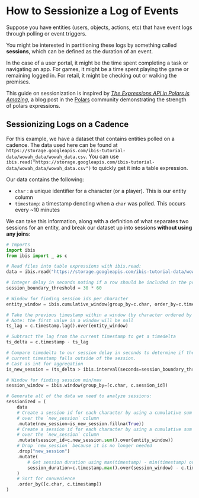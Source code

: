 # How to Sessionize a Log of Events

Suppose you have entities (users, objects, actions, etc) that have event logs through polling or event triggers.

You might be interested in partitioning these logs by something called **sessions**, which can be defined as the duration of an event.

In the case of a user portal, it might be the time spent completing a task or navigating an app.
For games, it might be a time spent playing the game or remaining logged in.
For retail, it might be checking out or walking the premises.

This guide on sessionization is inspired by [_The Expressions API in Polars is Amazing_](https://www.pola.rs/posts/the-expressions-api-in-polars-is-amazing/),
a blog post in the [Polars](https://www.pola.rs/) community demonstrating the strength of polars expressions.

## Sessionizing Logs on a Cadence

For this example, we have a dataset that contains entities polled on a cadence.
The data used here can be found at `https://storage.googleapis.com/ibis-tutorial-data/wowah_data/wowah_data.csv`.
You can use `ibis.read("https://storage.googleapis.com/ibis-tutorial-data/wowah_data/wowah_data.csv")` to quickly get it into a table expression.

Our data contains the following:

- `char` : a unique identifier for a character (or a player). This is our entity column
- `timestamp`: a timestamp denoting when a `char` was polled. This occurs every ~10 minutes

We can take this information, along with a definition of what separates two sessions for an entity, and break our dataset up into sessions **without using any joins**:

```python
# Imports
import ibis
from ibis import _ as c

# Read files into table expressions with ibis.read:
data = ibis.read("https://storage.googleapis.com/ibis-tutorial-data/wowah_data/wowah_data_raw.parquet")

# integer delay in seconds noting if a row should be included in the previous session for an entity
session_boundary_threshold = 30 * 60

# Window for finding session ids per character
entity_window = ibis.cumulative_window(group_by=c.char, order_by=c.timestamp)

# Take the previous timestamp within a window (by character ordered by timestamp):
# Note: the first value in a window will be null
ts_lag = c.timestamp.lag().over(entity_window)

# Subtract the lag from the current timestamp to get a timedelta
ts_delta = c.timestamp - ts_lag

# Compare timedelta to our session delay in seconds to determine if the
# current timestamp falls outside of the session.
# Cast as int for aggregation
is_new_session = (ts_delta > ibis.interval(seconds=session_boundary_threshold))

# Window for finding session min/max
session_window = ibis.window(group_by=[c.char, c.session_id])

# Generate all of the data we need to analyze sessions:
sessionized = (
    data
    # Create a session id for each character by using a cumulative sum
    # over the `new_session` column
    .mutate(new_session=is_new_session.fillna(True))
    # Create a session id for each character by using a cumulative sum
    # over the `new_session` column
    .mutate(session_id=c.new_session.sum().over(entity_window))
    # Drop `new_session` because it is no longer needed
    .drop("new_session")
    .mutate(
        # Get session duration using max(timestamp) - min(timestamp) over our window
        session_duration=c.timestamp.max().over(session_window) - c.timestamp.min().over(session_window)
    )
    # Sort for convenience
    .order_by([c.char, c.timestamp])
)
```
